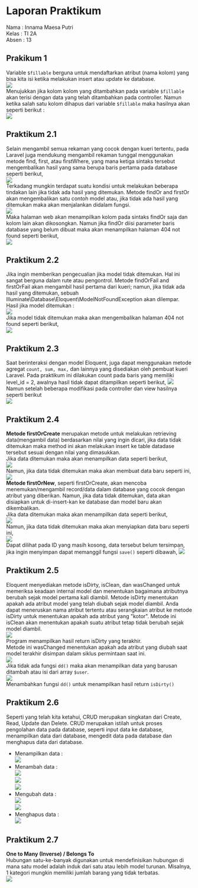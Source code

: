 # Laporan Praktikum

Nama    : Innama Maesa Putri <br>
Kelas   : TI 2A <br>
Absen   : 13 <br>

## Prakikum 1
Variable ```$fillable``` berguna untuk mendaftarkan atribut (nama kolom) yang bisa kita isi ketika melakukan insert atau update ke database. <br>
<img src="Image/p1-1.jpg"> <br>
Menujukkan jika kolom kolom yang ditambahkan pada variable ```$fillable``` akan terisi dengan data yang telah ditambahkan pada controller. Namun ketika salah satu kolom dihapus dari variable ```$fillable``` maka hasilnya akan seperti berikut : <br>
<img src="Image/p1-2.jpg"> <br>

## Praktikum 2.1
Selain mengambil semua rekaman yang cocok dengan kueri tertentu, pada Laravel juga mendukung mengambil rekaman tunggal menggunakan metode find, first, atau firstWhere, yang mana ketiga sintaks tersebut mengembalikan hasil yang sama berupa baris pertama pada database seperti berikut, <br>
<img src="Image/p21-1.jpg"> <br>
Terkadang mungkin terdapat suatu kondisi untuk melakukan beberapa tindakan lain jika tidak ada hasil yang ditemukan. Metode findOr and firstOr akan mengembalikan satu contoh model atau, jika tidak ada hasil yang ditemukan maka akan menjalankan didalam fungsi. <br>
<img src="Image/p21 - 2.jpg"> <br>
Maka halaman web akan menampilkan kolom pada sintaks findOr saja dan kolom lain akan dikosongkan. Namun jika findOr diisi parameter baris database yang belum dibuat maka akan menampilkan halaman 404 not found seperti berikut, <br>
<img src="Image/p21 - 3.jpg"> <br>

## Praktikum 2.2
Jika ingin memberikan pengecualian jika model tidak ditemukan. Hal ini sangat berguna dalam rute atau pengontrol. Metode findOrFail and firstOrFail akan mengambil hasil pertama dari kueri; namun, jika tidak ada hasil yang ditemukan, sebuah Illuminate\Database\Eloquent\ModelNotFoundException akan dilempar. <br>
Hasil jika model ditemukan : <br>
<img src="Image/p22-1.jpg"> <br>
Jika model tidak ditemukan maka akan mengembalikan halaman 404 not found seperti berikut, <br>
<img src="Image/p22-2.jpg"> <br>

## Praktikum 2.3
Saat berinteraksi dengan model Eloquent, juga dapat menggunakan metode agregat ```count, sum, max,``` dan lainnya yang disediakan oleh pembuat kueri Laravel. Pada praktikum ini dilakukan count pada baris yang memiliki level_id = 2, awalnya hasil tidak dapat ditampilkan seperti berikut, 
<img src="Image/p23-1.jpg"> <br>
Namun setelah beberapa modifikasi pada controller dan view hasilnya seperti berikut <br>
<img src="Image/p23-2.jpg"> <br>

## Praktikum 2.4
<b>Metode firstOrCreate</b> merupakan metode untuk melakukan retrieving data(mengambil data) berdasarkan nilai yang ingin dicari, jika data tidak ditemukan maka method ini akan melakukan insert ke table datadase tersebut sesuai dengan nilai yang dimasukkan.<br>
Jika data ditemukan maka akan menampilkan data seperti berikut, <br>
<img src="Image/p24-1.jpg"> <br>
Namun, jika data tidak ditemukan maka akan membuat data baru seperti ini, <br>
<img src="Image/p24-2.jpg"> <br>
<b>Metode firstOrNew</b>, seperti firstOrCreate, akan mencoba menemukan/mengambil record/data dalam database yang cocok dengan atribut yang diberikan. Namun, jika data tidak ditemukan, data akan disiapkan untuk di-insert-kan ke database dan model baru akan dikembalikan. <br>
Jika data ditemukan maka akan menampilkan data seperti berikut, <br>
<img src="Image/p24-1.jpg"> <br>
Namun, jika data tidak ditemukan maka akan menyiapkan data baru seperti ini, <br>
<img src="Image/p24-4.jpg"> <br>
Dapat dilihat pada ID yang masih kosong, data tersebut belum tersimpan, jika ingin menyimpan dapat memanggil fungsi ```save()``` seperti dibawah,
<img src="Image/p24-5.jpg"> <br>

## Praktikum 2.5
Eloquent menyediakan metode isDirty, isClean, dan wasChanged untuk memeriksa keadaan internal model dan menentukan bagaimana atributnya berubah sejak model pertama kali diambil.
Metode isDirty menentukan apakah ada atribut model yang telah diubah sejak model diambil. Anda dapat meneruskan nama atribut tertentu atau serangkaian atribut ke metode isDirty untuk menentukan apakah ada atribut yang "kotor". Metode ini isClean akan menentukan apakah suatu atribut tetap tidak berubah sejak model diambil. <br>
<img src="Image/p25-1.jpg"> <br>
Program menampilkan hasil return isDirty yang terakhir. <br>
Metode ini wasChanged menentukan apakah ada atribut yang diubah saat model terakhir disimpan dalam siklus permintaan saat ini. <br>
<img src="Image/p25-2.jpg"> <br>
Jika tidak ada fungsi ```dd()``` maka akan menampilkan data yang barusan ditambah atau isi dari array ```$user```. <br>
<img src="Image/p25-3.jpg"> <br>
Menambahkan fungsi ```dd()``` untuk menampilkan hasil return ```isDirty()```

## Praktikum 2.6
Seperti yang telah kita ketahui, CRUD merupakan singkatan dari Create, Read, Update dan Delete. CRUD merupakan istilah untuk proses pengolahan data pada database, seperti input data ke database, menampilkan data dari database, mengedit data pada database dan menghapus data dari database.<br>
- Menampilkan data : <br>
<img src="Image/p26-1.jpg"> <br>
- Menambah data : <br>
<img src="Image/p26-2.jpg"> <br>
<img src="Image/p26-3.jpg"> <br>
<img src="Image/p26-4.jpg"> <br>
- Mengubah data : <br>
<img src="Image/p26-5.jpg"> <br>
<img src="Image/p26-6.jpg"> <br>
- Menghapus data : <br>
<img src="Image/p26-7.jpg"> <br>

## Praktikum 2.7
<b>One to Many (Inverse) / Belongs To</b><br>
Hubungan satu-ke-banyak digunakan untuk mendefinisikan hubungan di mana satu model adalah induk dari satu atau lebih model turunan. Misalnya, 1 kategori mungkin memiliki jumlah barang yang tidak terbatas. <br>
<img src="Image/p27-1.jpg"> <br>